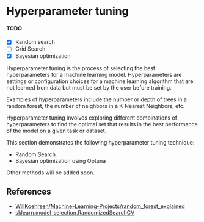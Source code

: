 # Hyperparameter tuning

#### TODO
- [X] Random search
- [ ] Grid Search
- [X] Bayesian optimization

Hyperparameter tuning is the process of selecting the best hyperparameters for a machine learning model. Hyperparameters are settings or configuration choices for a machine learning algorithm that are not learned from data but must be set by the user before training. 

Examples of hyperparameters include the number or depth of trees in a random forest, the number of neighbors in a K-Nearest Neighbors, etc.

Hyperparameter tuning involves exploring different combinations of hyperparameters to find the optimal set that results in the best performance of the model on a given task or dataset. 

This section demonstrates the following hyperparameter tuning technique: 
* Random Search
* Bayesian optimization using Optuna

Other methods will be added soon.


## References
* [WillKoehrsen/Machine-Learning-Projects/random_forest_explained](https://github.com/WillKoehrsen/Machine-Learning-Projects/tree/master/random_forest_explained)
*  [sklearn.model_selection.RandomizedSearchCV](https://scikit-learn.org/stable/modules/generated/sklearn.model_selection.RandomizedSearchCV.html)
